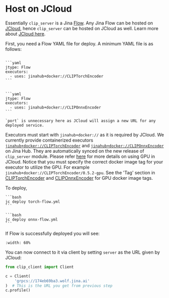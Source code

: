 # Host on JCloud

Essentially `clip_server` is a Jina [Flow](https://docs.jina.ai/fundamentals/flow/). Any Jina Flow can be hosted on [JCloud](https://docs.jina.ai/fundamentals/jcloud/), hence `clip_server` can be hosted on JCloud as well. Learn more about [JCloud here](https://docs.jina.ai/fundamentals/jcloud/).


First, you need a Flow YAML file for deploy. A minimum YAML file is as follows:

````{tab} torch-flow.yml

```yaml
jtype: Flow
executors:
  - uses: jinahub+docker://CLIPTorchEncoder
```

````
````{tab} onnx-flow.yml

```yaml
jtype: Flow
executors:
  - uses: jinahub+docker://CLIPOnnxEncoder
```

````

```{tip}
`port` is unnecessary here as JCloud will assign a new URL for any deployed service. 
```

Executors must start with `jinahub+docker://` as it is required by JCloud. We currently provide containerized executors [`jinahub+docker://CLIPTorchEncoder`](https://hub.jina.ai/executor/gzpbl8jh) and [`jinahub+docker://CLIPOnnxEncoder`](https://hub.jina.ai/executor/2a7auwg2) on Jina Hub. They are automatically synced on the new release of `clip_server` module. 
Please refer [here](https://docs.jina.ai/fundamentals/jcloud/yaml-spec/#gpu) for more details on using GPU in JCloud.
Notice that you must specify the correct docker image tag for your executor to utilize the GPU. For example `jinahub+docker://CLIPTorchEncoder/0.5.2-gpu`. 
See the 'Tag' section in [CLIPTorchEncoder](https://hub.jina.ai/executor/gzpbl8jh) and [CLIPOnnxEncoder](https://hub.jina.ai/executor/2a7auwg2) for GPU docker image tags.



To deploy,

````{tab} PyTorch-backed
```bash
jc deploy torch-flow.yml
```
````

````{tab} ONNX-backed
```bash
jc deploy onnx-flow.yml
```
````


If Flow is successfully deployed you will see:

```{figure} jc-deploy.png
:width: 60%
```

You can now connect to it via client by setting  `server` as the URL given by JCloud:

```python
from clip_client import Client

c = Client(
    'grpcs://174eb69ba3.wolf.jina.ai'
)  # This is the URL you get from previous step
c.profile()
```
